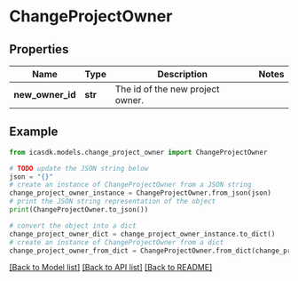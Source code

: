 # ChangeProjectOwner


## Properties

Name | Type | Description | Notes
------------ | ------------- | ------------- | -------------
**new_owner_id** | **str** | The id of the new project owner. | 

## Example

```python
from icasdk.models.change_project_owner import ChangeProjectOwner

# TODO update the JSON string below
json = "{}"
# create an instance of ChangeProjectOwner from a JSON string
change_project_owner_instance = ChangeProjectOwner.from_json(json)
# print the JSON string representation of the object
print(ChangeProjectOwner.to_json())

# convert the object into a dict
change_project_owner_dict = change_project_owner_instance.to_dict()
# create an instance of ChangeProjectOwner from a dict
change_project_owner_from_dict = ChangeProjectOwner.from_dict(change_project_owner_dict)
```
[[Back to Model list]](../README.md#documentation-for-models) [[Back to API list]](../README.md#documentation-for-api-endpoints) [[Back to README]](../README.md)


